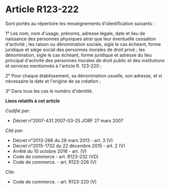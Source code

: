 # Article R123-222

Sont portés au répertoire les renseignements d'identification suivants :

1° Les nom, nom d'usage, prénoms, adresse légale, date et lieu de naissance des personnes physiques ainsi que leur éventuelle
cessation d'activité ; les raison ou dénomination sociale, sigle le cas échéant, forme juridique et siège social des
personnes morales de droit privé ; les dénomination, sigle le cas échéant, forme juridique et adresse du lieu principal
d'activité des personnes morales de droit public et des institutions et services mentionnés à l'article R. 123-220 ;

2° Pour chaque établissement, sa dénomination usuelle, son adresse, et si nécessaire la date et l'origine de sa création ;

3° Dans tous les cas le numéro d'identité.

**Liens relatifs à cet article**

_Codifié par_:

  - Décret n°2007-431 2007-03-25 JORF 27 mars 2007

_Cité par_:

  - Décret n°2013-266 du 28 mars 2013 - art. 3 (V)
  - Décret n°2015-1732 du 22 décembre 2015 - art. 2 (V)
  - Arrêté du 10 octobre 2016 - art. (V)
  - Code de commerce - art. R123-232 (VD)
  - Code de commerce. - art. R123-226 (V)

_Cite_:

  - Code de commerce. - art. R123-220 (V)

